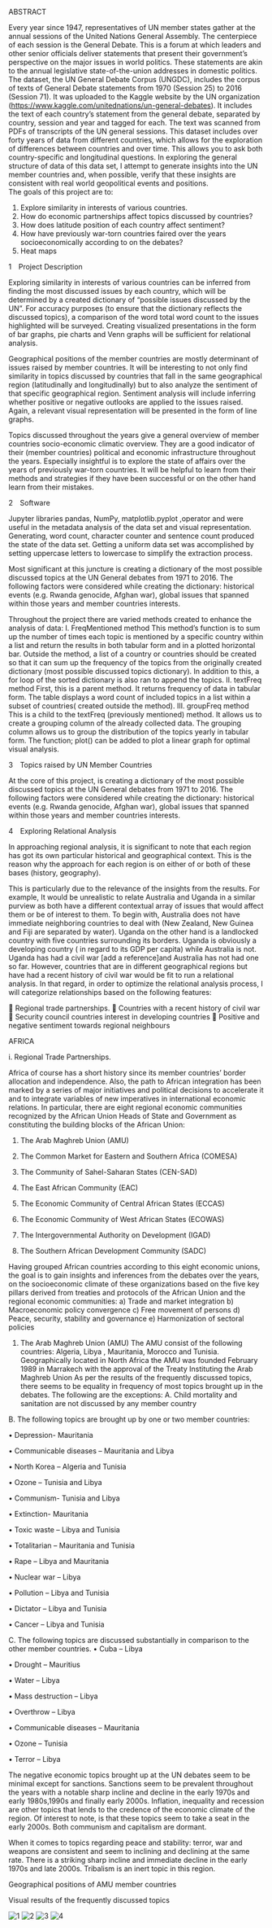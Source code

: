 ABSTRACT

Every year since 1947, representatives of UN member states gather at the annual sessions of the United Nations General Assembly. The centerpiece of each session is the General Debate. This is a forum at which leaders and other senior officials deliver statements that present their government’s perspective on the major issues in world politics. These statements are akin to the annual legislative state-of-the-union addresses in domestic politics. The dataset, the UN General Debate Corpus (UNGDC), includes the corpus of texts of General Debate statements from 1970 (Session 25) to 2016 (Session 71).  It was uploaded to the Kaggle website by the UN organization (https://www.kaggle.com/unitednations/un-general-debates).   It includes the text of each country’s statement from the general debate, separated by country, session and year and tagged for each. The text was scanned from PDFs of transcripts of the UN general sessions. 
This dataset includes over forty years of data from different countries, which allows for the exploration of differences between countries and over time. This allows you to ask both country-specific and longitudinal questions. 
In exploring the general structure of data of this data set, I attempt to generate insights into the UN member countries and, when possible, verify that these insights are consistent with real world geopolitical events and positions.  
The goals of this project are to:
1.	Explore similarity in interests of various countries. 
2.	How do economic partnerships  affect topics discussed by countries?
3.	How does latitude position of each country affect sentiment?
4.	How have previously war-torn countries faired over the years socioeconomically according to on the debates?
5.	Heat maps

1 Project Description

Exploring similarity in interests of various countries can be inferred from finding the most discussed issues by each country, which will be determined by a created dictionary of “possible issues discussed by the UN”.  For accuracy purposes (to ensure that the dictionary reflects the discussed topics), a comparison of the word total word count to the issues highlighted will be surveyed. Creating visualized presentations in the form of bar graphs, pie charts and Venn graphs will be sufficient for relational analysis.

Geographical positions of the member countries are mostly determinant of issues raised by member countries. It will be interesting to not only find similarity in topics discussed by countries that fall in the same geographical region (latitudinally and longitudinally) but to also analyze the sentiment of that specific geographical region. Sentiment analysis will include inferring whether  positive or negative outlooks are applied to the  issues raised. Again, a relevant visual representation will be presented in the form of line graphs.

Topics discussed throughout the years give a general overview of member countries socio-economic climatic overview. They are a good indicator of their (member countries) political and economic infrastructure throughout the years. Especially insightful is to explore the state of affairs over the years of previously war-torn countries. It will be helpful to learn from their methods and strategies if they have been successful or on the other hand learn from their mistakes.

2 Software

Jupyter libraries pandas, NumPy, matplotlib.pyplot ,operator and  were useful in the metadata analysis of the data set and visual representation. Generating, word count, character counter and sentence count produced the state of the data set. Getting a uniform data set was accomplished by setting  uppercase letters to lowercase to simplify the extraction process.

Most significant at this juncture is creating a dictionary of the most possible discussed 
topics at the UN General debates from 1971 to 2016. The following factors were considered while creating the dictionary: historical events (e.g. Rwanda genocide, Afghan war), global issues that spanned within those years and member countries interests.

Throughout the project there are varied methods created to enhance the analysis of data:
I.	FreqMentioned method
This method’s function is to sum up the number of times each topic is mentioned by a  specific country within a list and return the results in both  tabular form and in a plotted horizontal bar. 
Outside the method, a list of  a country or countries should be created so that it can sum up the frequency of the topics from the originally created dictionary (most possible discussed topics dictionary). In addition to this, a for loop of the sorted dictionary is also ran to append the topics.
II.	textFreq method
First, this is a parent method. It returns frequency of data in tabular form. The table displays a word count of included topics in a list within a subset of countries( created outside the method). 
III.	groupFreq method
This is a child to the textFreq (previously mentioned) method. It allows us to create a grouping column of the already collected data. The grouping column allows us to group the distribution of the topics yearly in tabular form. The function; plot()  can be added to plot a linear graph for optimal visual analysis.






3 Topics raised by UN Member Countries

At the core of this project, is creating a dictionary of the most possible discussed topics at the UN General debates from 1971 to 2016. The following factors were considered while creating the dictionary: historical events (e.g. Rwanda genocide, Afghan war), global issues that spanned within those years and member countries interests.

4 Exploring Relational Analysis

In approaching regional analysis, it is significant to note that each region has got its own particular historical and geographical context. This is the reason why the  approach for each region is on either of or both of these bases (history, geography).

This is particularly due to the relevance of the insights from the results.  For example, It would be unrealistic to relate  Australia and Uganda in a similar purview as both have a different contextual array of issues that would affect them or be of interest to them. To begin with, Australia does not have immediate neighboring countries to deal with (New Zealand, New  Guinea  and Fiji are separated by water). Uganda on the other hand is a landlocked country with five countries surrounding its borders. Uganda is obviously a developing country ( in regard to its GDP per capita) while Australia is not. Uganda has had a civil war [add a reference]and Australia has not had one so far.  However, countries that are in different geographical regions but have had a recent history of civil war would be fit to run a relational analysis. In that regard, in order to optimize the relational analysis process, I will categorize relationships based on the following features:

	Regional trade partnerships.
	Countries with a recent history of civil war
	Security council  countries interest in developing countries
	Positive and negative sentiment towards regional neighbours

AFRICA
 

i.	Regional Trade Partnerships.

Africa of course has a short history since its member countries’ border allocation and  independence. Also, the path to African integration has been marked by a series of major initiatives and political decisions to accelerate it and to integrate variables of new imperatives in international economic relations. In particular, there are eight regional economic communities recognized by the African Union Heads of State and Government as constituting the building blocks of the African Union:
1.	The Arab Maghreb Union (AMU)

2.	The Common Market for Eastern and Southern Africa (COMESA)

3.	The Community of Sahel-Saharan States (CEN-SAD)

4.	The East African Community (EAC)

5.	The Economic Community of Central African States (ECCAS)

6.	The Economic Community of West African States (ECOWAS)

7.	The Intergovernmental Authority on Development (IGAD)

8.	The Southern African Development Community (SADC)

Having grouped African countries according to this eight economic unions, the goal is to gain insights and inferences from the debates over the years, on the socioeconomic climate of these organizations based on the five key pillars derived from treaties and protocols of the African Union and the regional economic communities:
a)      Trade and market integration
b)      Macroeconomic policy convergence
c)       Free movement of persons
d)      Peace, security, stability and governance 
e)      Harmonization of sectoral policies
 
1.	The Arab Maghreb Union (AMU)
The AMU consist of the following countries: Algeria, Libya , Mauritania, Morocco and Tunisia. Geographically located in North Africa the AMU was founded February 1989 in Marrakech with the approval of the Treaty Instituting the Arab Maghreb Union  As per the results of the frequently discussed topics, there seems to be equality in frequency of  most topics brought up in the debates. The following are the exceptions:
A.	Child mortality and sanitation are not discussed by any member country

B.	The following topics are brought up by one or two member countries:

•	Depression- Mauritania

•	Communicable diseases – Mauritania and Libya

•	North Korea – Algeria and Tunisia

•	Ozone – Tunisia and Libya

•	Communism- Tunisia and Libya

•	Extinction- Mauritania

•	Toxic waste – Libya and Tunisia

•	Totalitarian – Mauritania and Tunisia

•	Rape – Libya and Mauritania

•	Nuclear war – Libya

•	Pollution – Libya and Tunisia

•	Dictator – Libya and Tunisia

•	Cancer – Libya and Tunisia

C.	The following topics are discussed substantially in comparison to the other member countries.
•	Cuba – Libya 

•	Drought – Mauritius

•	Water – Libya

•	Mass destruction – Libya

•	Overthrow – Libya

•	Communicable diseases – Mauritania

•	Ozone – Tunisia

•	Terror – Libya

The negative economic topics brought up at the UN debates seem to be minimal except for sanctions. Sanctions seem to be prevalent throughout the years with a notable sharp incline and decline in the early 1970s and early 1980s,1990s and  finally early 2000s. Inflation, inequality and recession  are other topics  that lends to the credence of the economic climate of the region. Of interest to note, is that these topics seem to take a seat in the early 2000s. Both communism and capitalism are dormant.

When it comes to topics regarding peace and stability: terror,  war and weapons are consistent and seem to inclining and declining at the same rate.  There is a striking  sharp incline and immediate decline in the early 1970s and late 2000s. Tribalism is an inert topic in this region.
 
Geographical positions of AMU member countries 
 
 


Visual results of the frequently discussed topics

 
 ![1](https://user-images.githubusercontent.com/42674764/54289584-6d60dc80-4577-11e9-8584-8e372b76c74a.png)
 ![2](https://user-images.githubusercontent.com/42674764/54289607-781b7180-4577-11e9-8825-c0abfbebdd5d.png)
 ![3](https://user-images.githubusercontent.com/42674764/54289621-7c478f00-4577-11e9-84b0-1c94e2d99861.png)
 ![4](https://user-images.githubusercontent.com/42674764/54289630-7fdb1600-4577-11e9-920d-bb0f75abd7d7.png)
 
 
 





